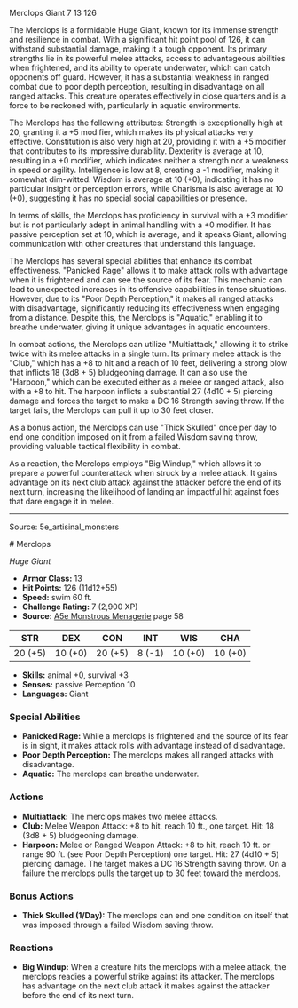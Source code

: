 <MonsterName/>Merclops</MonsterName>
<CreatureType/>Giant</CreatureType>
<CR/>7</CR>
<AC/>13</AC>
<HP/>126</HP>
<summary>The Merclops is a formidable Huge Giant, known for its immense strength and resilience in combat. With a significant hit point pool of 126, it can withstand substantial damage, making it a tough opponent. Its primary strengths lie in its powerful melee attacks, access to advantageous abilities when frightened, and its ability to operate underwater, which can catch opponents off guard. However, it has a substantial weakness in ranged combat due to poor depth perception, resulting in disadvantage on all ranged attacks. This creature operates effectively in close quarters and is a force to be reckoned with, particularly in aquatic environments.</summary>

<detail>

The Merclops has the following attributes: Strength is exceptionally high at 20, granting it a +5 modifier, which makes its physical attacks very effective. Constitution is also very high at 20, providing it with a +5 modifier that contributes to its impressive durability. Dexterity is average at 10, resulting in a +0 modifier, which indicates neither a strength nor a weakness in speed or agility. Intelligence is low at 8, creating a -1 modifier, making it somewhat dim-witted. Wisdom is average at 10 (+0), indicating it has no particular insight or perception errors, while Charisma is also average at 10 (+0), suggesting it has no special social capabilities or presence.

In terms of skills, the Merclops has proficiency in survival with a +3 modifier but is not particularly adept in animal handling with a +0 modifier. It has passive perception set at 10, which is average, and it speaks Giant, allowing communication with other creatures that understand this language.

The Merclops has several special abilities that enhance its combat effectiveness. "Panicked Rage" allows it to make attack rolls with advantage when it is frightened and can see the source of its fear. This mechanic can lead to unexpected increases in its offensive capabilities in tense situations. However, due to its "Poor Depth Perception," it makes all ranged attacks with disadvantage, significantly reducing its effectiveness when engaging from a distance. Despite this, the Merclops is "Aquatic," enabling it to breathe underwater, giving it unique advantages in aquatic encounters.

In combat actions, the Merclops can utilize "Multiattack," allowing it to strike twice with its melee attacks in a single turn. Its primary melee attack is the "Club," which has a +8 to hit and a reach of 10 feet, delivering a strong blow that inflicts 18 (3d8 + 5) bludgeoning damage. It can also use the "Harpoon," which can be executed either as a melee or ranged attack, also with a +8 to hit. The harpoon inflicts a substantial 27 (4d10 + 5) piercing damage and forces the target to make a DC 16 Strength saving throw. If the target fails, the Merclops can pull it up to 30 feet closer.

As a bonus action, the Merclops can use "Thick Skulled" once per day to end one condition imposed on it from a failed Wisdom saving throw, providing valuable tactical flexibility in combat.

As a reaction, the Merclops employs "Big Windup," which allows it to prepare a powerful counterattack when struck by a melee attack. It gains advantage on its next club attack against the attacker before the end of its next turn, increasing the likelihood of landing an impactful hit against foes that dare engage it in melee.</detail>



---

Source: 5e_artisinal_monsters

<statblock>
# Merclops

*Huge* *Giant*

- **Armor Class:** 13
- **Hit Points:** 126 (11d12+55)
- **Speed:** swim 60 ft.
- **Challenge Rating:** 7 (2,900 XP)
- **Source:** [A5e Monstrous Menagerie](https://enpublishingrpg.com/products/level-up-monstrous-menagerie-a5e) page 58

| STR | DEX | CON | INT | WIS | CHA |
| --- | --- | --- | --- | --- | --- |
| 20 (+5) | 10 (+0) | 20 (+5) | 8 (-1) | 10 (+0) | 10 (+0) |

- **Skills:** animal +0, survival +3
- **Senses:** passive Perception 10
- **Languages:** Giant

### Special Abilities

- **Panicked Rage:** While a merclops is frightened and the source of its fear is in sight, it makes attack rolls with advantage instead of disadvantage.
- **Poor Depth Perception:** The merclops makes all ranged attacks with disadvantage.
- **Aquatic:** The merclops can breathe underwater.

### Actions

- **Multiattack:** The merclops makes two melee attacks.
- **Club:** Melee Weapon Attack: +8 to hit, reach 10 ft., one target. Hit: 18 (3d8 + 5) bludgeoning damage.
- **Harpoon:** Melee or Ranged Weapon Attack: +8 to hit, reach 10 ft. or range 90 ft. (see Poor Depth Perception)  one target. Hit: 27 (4d10 + 5) piercing damage. The target makes a DC 16 Strength saving throw. On a failure  the merclops pulls the target up to 30 feet toward the merclops.

### Bonus Actions

- **Thick Skulled (1/Day):** The merclops can end one condition on itself that was imposed through a failed Wisdom saving throw.

### Reactions

- **Big Windup:** When a creature hits the merclops with a melee attack, the merclops readies a powerful strike against its attacker. The merclops has advantage on the next club attack it makes against the attacker before the end of its next turn.


</statblock>


